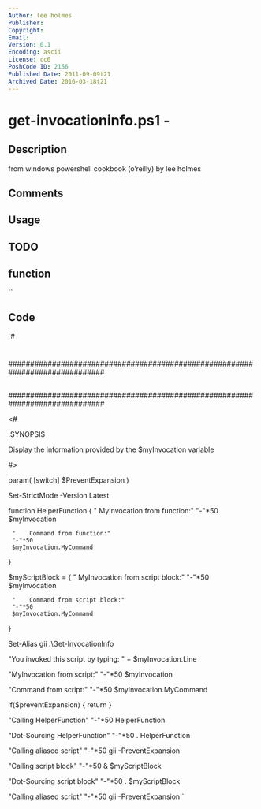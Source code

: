 ```yaml
---
Author: lee holmes
Publisher: 
Copyright: 
Email: 
Version: 0.1
Encoding: ascii
License: cc0
PoshCode ID: 2156
Published Date: 2011-09-09t21
Archived Date: 2016-03-18t21
---
```


# get-invocationinfo.ps1 - 

## Description

from windows powershell cookbook (o’reilly) by lee holmes

## Comments



## Usage



## TODO



## function

``

## Code

`#
 #
 ##############################################################################
 ##
 ##
 ##
 ##############################################################################
 
 <#
 
 .SYNOPSIS
 
 Display the information provided by the $myInvocation variable
 
 #>
 
 param(
     [switch] $PreventExpansion
 )
 
 Set-StrictMode -Version Latest
 
 function HelperFunction
 {
     "    MyInvocation from function:"
     "-"*50
     $myInvocation
 
     "    Command from function:"
     "-"*50
     $myInvocation.MyCommand
 }
 
 $myScriptBlock = {
     "    MyInvocation from script block:"
     "-"*50
     $myInvocation
 
     "    Command from script block:"
     "-"*50
     $myInvocation.MyCommand
 }
 
 Set-Alias gii .\Get-InvocationInfo
 
 "You invoked this script by typing: " + $myInvocation.Line
 
 "MyInvocation from script:"
 "-"*50
 $myInvocation
 
 "Command from script:"
 "-"*50
 $myInvocation.MyCommand
 
 if($preventExpansion)
 {
     return
 }
 
 "Calling HelperFunction"
 "-"*50
 HelperFunction
 
 "Dot-Sourcing HelperFunction"
 "-"*50
 . HelperFunction
 
 "Calling aliased script"
 "-"*50
 gii -PreventExpansion
 
 "Calling script block"
 "-"*50
 & $myScriptBlock
 
 "Dot-Sourcing script block"
 "-"*50
 . $myScriptBlock
 
 "Calling aliased script"
 "-"*50
 gii -PreventExpansion
`

